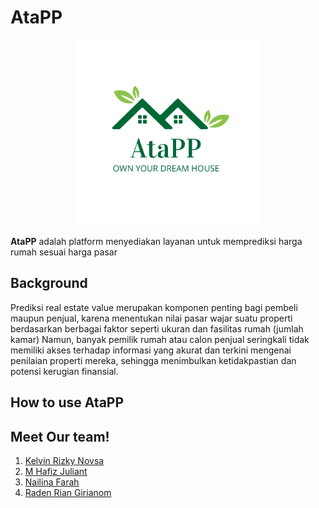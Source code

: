 # AtaPP
<p align="center">
  <img src="AtaPP.png" width=300 align="center">
</p>

**AtaPP** adalah platform menyediakan layanan untuk memprediksi harga rumah sesuai harga pasar

## Background
Prediksi real estate value merupakan komponen penting bagi pembeli maupun penjual, karena menentukan nilai pasar wajar suatu properti berdasarkan berbagai faktor seperti ukuran dan fasilitas rumah (jumlah kamar) Namun, banyak pemilik rumah atau calon penjual seringkali tidak memiliki akses terhadap informasi yang akurat dan terkini mengenai penilaian properti mereka, sehingga menimbulkan ketidakpastian dan potensi kerugian finansial.

## How to use AtaPP

## Meet Our team!
1. [Kelvin Rizky Novsa](https://github.com/Knovsa11)
2. [M Hafiz Juliant](https://github.com/HafizJuliant)
3. [Nailina Farah](https://github.com/Knovsa11)
4. [Raden Rian Girianom](https://github.com/riangiri)
